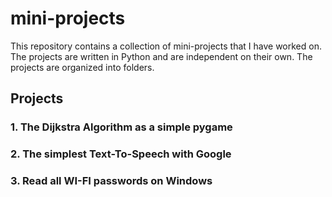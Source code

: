 # mini-projects
This repository contains a collection of mini-projects that I have worked on. The projects are written in Python and are independent on their own. The projects are organized into folders.

## Projects
### 1. The Dijkstra Algorithm as a simple pygame
### 2. The simplest Text-To-Speech with Google
### 3. Read all WI-FI passwords on Windows

